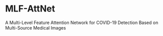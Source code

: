 # MLF-AttNet
 A Multi-Level Feature Attention Network for COVID-19 Detection Based on Multi-Source Medical Images
